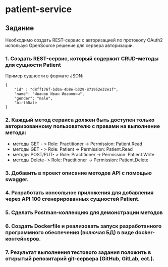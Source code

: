 # patient-service

## Задание

Необходимо создать REST-сервис с авторизацией по протоколу OAuth2
используя OpenSource решение для сервера авторизации.

### 1. Создать REST-сервис, который содержит CRUD-методы для сущности Patient
Пример сущности в формате JSON:
```
{
	"id" : "d8ff176f-bd0a-4b8e-b329-871952e32e1f",
	"name": "Иванов Иван Иванович",
	"gender": "male",
	"birthDate
}
```


### 2. Каждый метод сервиса должен быть доступен только авторизованному пользователю с правами на выполнение метода:
- методы GET - > Role: Practitioner -> Permission: Patient.Read
- методы GET - > Role: Patient -> Permission: Patient.Read
- методы POST/PUT- > Role: Practitioner -> Permission: Patient.Write
- методы Delete- > Role: Practitioner -> Permission: Patient.Delete
### 3. Добавить в проект описание методов API с помощью swagger.
### 4. Разработать консольное приложения для добавления через API 100 сгенерированных сущностей Patient.
### 5. Сделать Postman-коллекцию для демонстрации методов
### 6. Создать Dockerfile и реализовать запуск разработанного программного обеспечения (включая БД) в виде docker-контейнеров.
### 7. Результат выполнения тестового задания положить в открытый репозитарий git-сервера (GitHub, GitLab, ect.).
